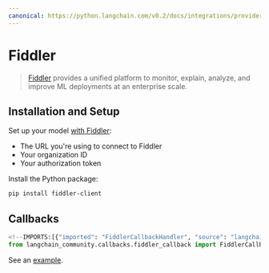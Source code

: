 ```yaml
---
canonical: https://python.langchain.com/v0.2/docs/integrations/providers/fiddler/
---
```


# Fiddler

>[Fiddler](https://www.fiddler.ai/) provides a unified platform to monitor, explain, analyze, 
> and improve ML deployments at an enterprise scale. 

## Installation and Setup

Set up your model [with Fiddler](https://demo.fiddler.ai):

* The URL you're using to connect to Fiddler
* Your organization ID
* Your authorization token

Install the Python package:

```bash
pip install fiddler-client
```

## Callbacks


```python
<!--IMPORTS:[{"imported": "FiddlerCallbackHandler", "source": "langchain_community.callbacks.fiddler_callback", "docs": "https://api.python.langchain.com/en/latest/callbacks/langchain_community.callbacks.fiddler_callback.FiddlerCallbackHandler.html", "title": "Fiddler"}]-->
from langchain_community.callbacks.fiddler_callback import FiddlerCallbackHandler
```

See an [example](/docs/integrations/callbacks/fiddler).